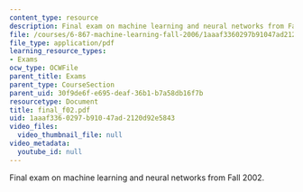 ```yaml
---
content_type: resource
description: Final exam on machine learning and neural networks from Fall 2002.
file: /courses/6-867-machine-learning-fall-2006/1aaaf3360297b91047ad2120d92e5843_final_f02.pdf
file_type: application/pdf
learning_resource_types:
- Exams
ocw_type: OCWFile
parent_title: Exams
parent_type: CourseSection
parent_uid: 30f9de6f-e695-deaf-36b1-b7a58db16f7b
resourcetype: Document
title: final_f02.pdf
uid: 1aaaf336-0297-b910-47ad-2120d92e5843
video_files:
  video_thumbnail_file: null
video_metadata:
  youtube_id: null
---
```

Final exam on machine learning and neural networks from Fall 2002.


